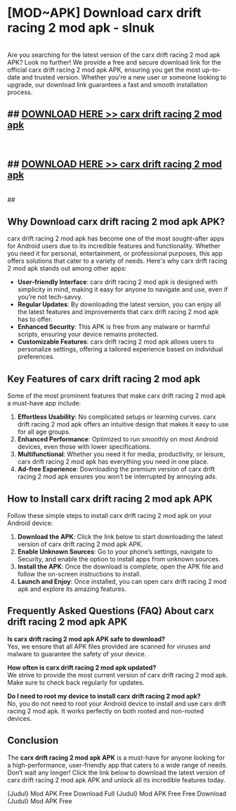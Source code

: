 # [MOD~APK] Download carx drift racing 2 mod apk - slnuk <br>
<br>
Are you searching for the latest version of the carx drift racing 2 mod apk APK? Look no further! We provide a free and secure download link for the official carx drift racing 2 mod apk APK, ensuring you get the most up-to-date and trusted version. Whether you're a new user or someone looking to upgrade, our download link guarantees a fast and smooth installation process.


## ##  [DOWNLOAD HERE >> carx drift racing 2 mod apk](https://apk-comot.site?title=carx_drift_racing_2_mod_apk&ref=git)
  <br>

##  ## [DOWNLOAD HERE >> carx drift racing 2 mod apk](https://apk-comot.site?title=carx_drift_racing_2_mod_apk&ref=git)
  <br>
  ##



## Why Download carx drift racing 2 mod apk APK?

carx drift racing 2 mod apk has become one of the most sought-after apps for Android users due to its incredible features and functionality. Whether you need it for personal, entertainment, or professional purposes, this app offers solutions that cater to a variety of needs. Here's why carx drift racing 2 mod apk stands out among other apps:

- **User-friendly Interface**: carx drift racing 2 mod apk is designed with simplicity in mind, making it easy for anyone to navigate and use, even if you’re not tech-savvy.
- **Regular Updates**: By downloading the latest version, you can enjoy all the latest features and improvements that carx drift racing 2 mod apk has to offer.
- **Enhanced Security**: This APK is free from any malware or harmful scripts, ensuring your device remains protected.
- **Customizable Features**: carx drift racing 2 mod apk allows users to personalize settings, offering a tailored experience based on individual preferences.

## Key Features of carx drift racing 2 mod apk

Some of the most prominent features that make carx drift racing 2 mod apk a must-have app include:

1. **Effortless Usability**: No complicated setups or learning curves. carx drift racing 2 mod apk offers an intuitive design that makes it easy to use for all age groups.
2. **Enhanced Performance**: Optimized to run smoothly on most Android devices, even those with lower specifications.
3. **Multifunctional**: Whether you need it for media, productivity, or leisure, carx drift racing 2 mod apk has everything you need in one place.
4. **Ad-free Experience**: Downloading the premium version of carx drift racing 2 mod apk ensures you won’t be interrupted by annoying ads.

## How to Install carx drift racing 2 mod apk APK

Follow these simple steps to install carx drift racing 2 mod apk on your Android device:

1. **Download the APK**: Click the link below to start downloading the latest version of carx drift racing 2 mod apk APK.
2. **Enable Unknown Sources**: Go to your phone’s settings, navigate to Security, and enable the option to install apps from unknown sources.
3. **Install the APK**: Once the download is complete, open the APK file and follow the on-screen instructions to install.
4. **Launch and Enjoy**: Once installed, you can open carx drift racing 2 mod apk and explore its amazing features.

## Frequently Asked Questions (FAQ) About carx drift racing 2 mod apk APK

**Is carx drift racing 2 mod apk APK safe to download?**  
Yes, we ensure that all APK files provided are scanned for viruses and malware to guarantee the safety of your device.

**How often is carx drift racing 2 mod apk updated?**  
We strive to provide the most current version of carx drift racing 2 mod apk. Make sure to check back regularly for updates.

**Do I need to root my device to install carx drift racing 2 mod apk?**  
No, you do not need to root your Android device to install and use carx drift racing 2 mod apk. It works perfectly on both rooted and non-rooted devices.

## Conclusion

The **carx drift racing 2 mod apk APK** is a must-have for anyone looking for a high-performance, user-friendly app that caters to a wide range of needs. Don’t wait any longer! Click the link below to download the latest version of carx drift racing 2 mod apk APK and unlock all its incredible features today.

{Judul} Mod APK Free
Download Full {Judul} Mod APK Free
Free Download {Judul} Mod APK Free

